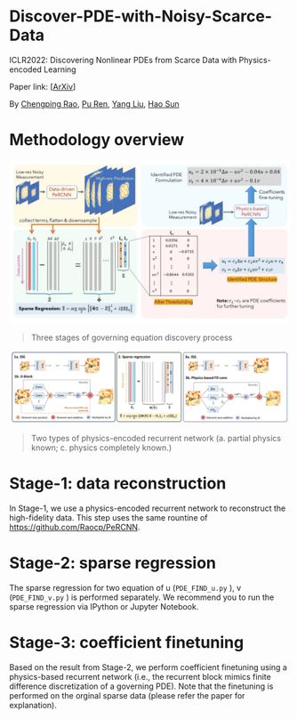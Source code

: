 # Discover-PDE-with-Noisy-Scarce-Data
ICLR2022: Discovering Nonlinear PDEs from Scarce Data with Physics-encoded Learning


Paper link: [[ArXiv](https://arxiv.org/abs/2201.12354)] 

By [Chengping Rao](https://scholar.google.com/citations?user=29DpfrEAAAAJ&hl=en), [Pu Ren](https://scholar.google.com/citations?user=7FxlSHEAAAAJ&hl=en), [Yang Liu](https://coe.northeastern.edu/people/liu-yang/), [Hao Sun](https://gsai.ruc.edu.cn/addons/teacher/index/info.html?user_id=0&ruccode=20210163&ln=en)

# Methodology overview

![](https://github.com/Raocp/Discover-PDE-with-Noisy-Scarce-Data/blob/main/Gallery/Slide2.JPG)

> Three stages of governing equation discovery process


![](https://github.com/Raocp/Discover-PDE-with-Noisy-Scarce-Data/blob/main/Gallery/Slide3.JPG)

> Two types of physics-encoded recurrent network (a. partial physics known; c. physics completely known.)

# Stage-1: data reconstruction

In Stage-1, we use a physics-encoded recurrent network to reconstruct the high-fidelity data. This step uses the same rountine of https://github.com/Raocp/PeRCNN. 

# Stage-2: sparse regression

The sparse regression for two equation of u (`PDE_FIND_u.py` ), v (`PDE_FIND_v.py` ) is performed separately. We recommend you to run the sparse regression via IPython or Jupyter Notebook.

# Stage-3: coefficient finetuning

Based on the result from Stage-2, we perform coefficient finetuning using a physics-based recurrent network (i.e., the recurrent block mimics finite difference discretization of a governing PDE). Note that the finetuning is performed on the orginal sparse data (please refer the paper for explanation). 
